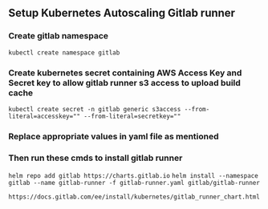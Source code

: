 ## Setup Kubernetes Autoscaling Gitlab runner

### Create gitlab namespace

`kubectl create namespace gitlab`

### Create kubernetes secret containing AWS Access Key and Secret key to allow gitlab runner s3 access to upload build cache

`kubectl create secret -n gitlab generic s3access --from-literal=accesskey="" --from-literal=secretkey=""`

### Replace appropriate values in yaml file as mentioned

### Then run these cmds to install gitlab runner

`helm repo add gitlab https://charts.gitlab.io`
`helm install --namespace gitlab --name gitlab-runner -f gitlab-runner.yaml gitlab/gitlab-runner`

```
https://docs.gitlab.com/ee/install/kubernetes/gitlab_runner_chart.html
```
